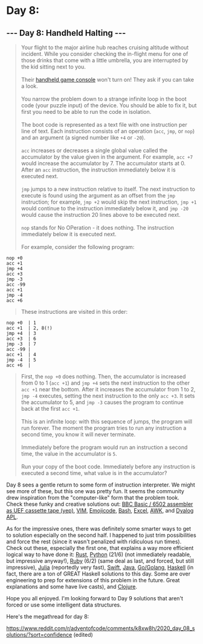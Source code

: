 # Day 8:

## --- Day 8: Handheld Halting ---

> Your flight to the major airline hub reaches cruising altitude without incident. While you consider checking the in-flight menu for one of those drinks that come with a little umbrella, you are interrupted by the kid sitting next to you.\
> \
> Their [handheld game console](https://en.wikipedia.org/wiki/Handheld_game_console) won't turn on! They ask if you can take a look.\
> \
> You narrow the problem down to a strange infinite loop in the boot code (your puzzle input) of the device. You should be able to fix it, but first you need to be able to run the code in isolation.\
> \
> The boot code is represented as a text file with one instruction per line of text. Each instruction consists of an operation (`acc`, `jmp`, or `nop`) and an argument (a signed number like `+4` or `-20`).\
> \
> `acc` increases or decreases a single global value called the accumulator by the value given in the argument. For example, `acc +7` would increase the accumulator by 7. The accumulator starts at 0. After an `acc` instruction, the instruction immediately below it is executed next.\
> \
> `jmp` jumps to a new instruction relative to itself. The next instruction to execute is found using the argument as an offset from the `jmp` instruction; for example, `jmp +2` would skip the next instruction, `jmp +1` would continue to the instruction immediately below it, and `jmp -20` would cause the instruction 20 lines above to be executed next.\
> \
> `nop` stands for No OPeration - it does nothing. The instruction immediately below it is executed next.\
> \
> For example, consider the following program:

```
nop +0
acc +1
jmp +4
acc +3
jmp -3
acc -99
acc +1
jmp -4
acc +6
```

> These instructions are visited in this order:

```
nop +0  | 1
acc +1  | 2, 8(!)
jmp +4  | 3
acc +3  | 6
jmp -3  | 7
acc -99 |
acc +1  | 4
jmp -4  | 5
acc +6  |
```

> First, the `nop +0` does nothing. Then, the accumulator is increased from 0 to 1 (`acc +1`) and `jmp +4` sets the next instruction to the other `acc +1` near the bottom. After it increases the accumulator from 1 to 2, `jmp -4` executes, setting the next instruction to the only `acc +3`. It sets the accumulator to 5, and `jmp -3` causes the program to continue back at the first `acc +1`.\
> \
> This is an infinite loop: with this sequence of jumps, the program will run forever. The moment the program tries to run any instruction a second time, you know it will never terminate.\
> \
> Immediately before the program would run an instruction a second time, the value in the accumulator is `5`.\
> \
> Run your copy of the boot code. Immediately before any instruction is executed a second time, what value is in the accumulator?

Day 8 sees a gentle return to some form of instruction interpreter. We might see more of these, but this one was pretty fun. It seems the community drew inspiration from the "computer-like" form that the problem took. Check these funky and creative solutions out: [BBC Basic / 6502 assembler as UEF cassette tape (yep)](https://www.reddit.com/r/adventofcode/comments/k8xw8h/2020_day_08_solutions/gf5nwwa?utm_source=share&utm_medium=web2x&context=3), [VIM](https://www.reddit.com/r/adventofcode/comments/k8xw8h/2020_day_08_solutions/gf1a2cd?utm_source=share&utm_medium=web2x&context=3), [Emojicode](https://www.reddit.com/r/adventofcode/comments/k8xw8h/2020_day_08_solutions/gf163wp?utm_source=share&utm_medium=web2x&context=3), [Bash](https://www.reddit.com/r/adventofcode/comments/k8xw8h/2020_day_08_solutions/gf12dul?utm_source=share&utm_medium=web2x&context=3), [Excel](https://www.reddit.com/r/adventofcode/comments/k8xw8h/2020_day_08_solutions/gf2god2?utm_source=share&utm_medium=web2x&context=3), [AWK](https://www.reddit.com/r/adventofcode/comments/k8xw8h/2020_day_08_solutions/gf11e00?utm_source=share&utm_medium=web2x&context=3), and [Dyalog APL](https://www.reddit.com/r/adventofcode/comments/k8xw8h/2020_day_08_solutions/gf0zxih?utm_source=share&utm_medium=web2x&context=3).

As for the impressive ones, there was definitely some smarter ways to get to solution especially on the second half. I happened to just trim possibilities and force the rest (since it wasn't penalized with ridiculous run times). Check out these, especially the first one, that explains a way more efficient logical way to have done it: [Rust](https://www.reddit.com/r/adventofcode/comments/k8xw8h/2020_day_08_solutions/gf1du97?utm_source=share&utm_medium=web2x&context=3), [Python](https://www.reddit.com/r/adventofcode/comments/k8xw8h/2020_day_08_solutions/gf1du97?utm_source=share&utm_medium=web2x&context=3) (21/6) (not immediately readable, but impressive anyway!), [Ruby](https://www.reddit.com/r/adventofcode/comments/k8xw8h/2020_day_08_solutions/gf0zdyb?utm_source=share&utm_medium=web2x&context=3) (6/2) (same deal as last, and forced, but still impressive), [Julia](https://www.reddit.com/r/adventofcode/comments/k8xw8h/2020_day_08_solutions/gf1dchr?utm_source=share&utm_medium=web2x&context=3) (reportedly very fast), [Swift](https://www.reddit.com/r/adventofcode/comments/k8xw8h/2020_day_08_solutions/gf11qt3?utm_source=share&utm_medium=web2x&context=3), [Java](https://www.reddit.com/r/adventofcode/comments/k8xw8h/2020_day_08_solutions/gf1a0ox?utm_source=share&utm_medium=web2x&context=3), [Go/Golang](https://www.reddit.com/r/adventofcode/comments/k8xw8h/2020_day_08_solutions/gf17a3f?utm_source=share&utm_medium=web2x&context=3), [Haskell](https://www.reddit.com/r/adventofcode/comments/k8xw8h/2020_day_08_solutions/gf3ooml?utm_source=share&utm_medium=web2x&context=3) (in fact, there are a ton of GREAT Haskell solutions to this day. Some are over engineering to prep for extensions of this problem in the future. Great explanations and some have live casts), and [Clojure](https://www.reddit.com/r/adventofcode/comments/k8xw8h/2020_day_08_solutions/gf14qd6?utm_source=share&utm_medium=web2x&context=3).

Hope you all enjoyed. I'm looking forward to Day 9 solutions that aren't forced or use some intelligent data structures.

Here's the megathread for day 8:

https://www.reddit.com/r/adventofcode/comments/k8xw8h/2020_day_08_solutions/?sort=confidence (edited)
